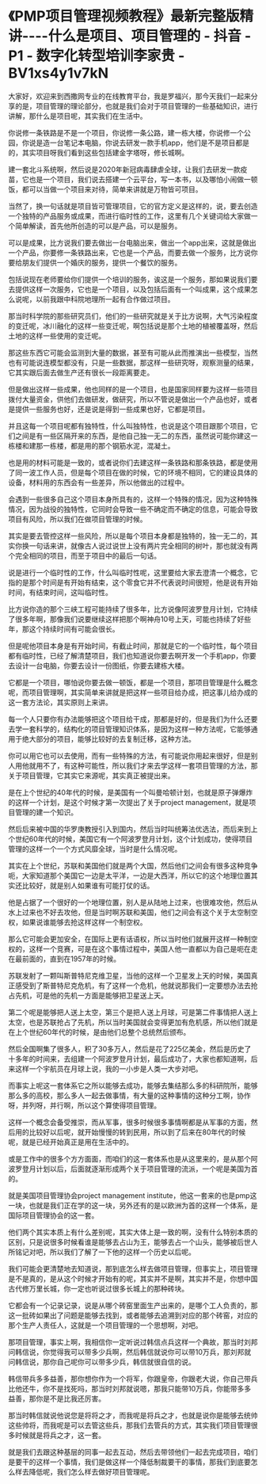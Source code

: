 # 《PMP项目管理视频教程》最新完整版精讲----什么是项目、项目管理的 - 抖音 - P1 - 数字化转型培训李家贵 - BV1xs4y1v7kN

大家好，欢迎来到西撒网专业的在线教育平台，我是罗福兴，那今天我们一起来分享的是，项目管理的理论部分，也就是我们会对于项目管理的一些基础知识，进行讲解，那什么是项目呢，其实我们在生活中。

你说修一条铁路是不是一个项目，你说修一条公路，建一栋大楼，你说修一个公园，你说是造一台笔记本电脑，你说去研发一款手机app，他们是不是项目都是的，其实项目呀我们看到这些包括建金字塔呀，修长城啊。

建一套北斗系统啊，然后说是2020年新冠病毒肆虐全球，让我们去研发一款疫苗，它也是一个项目，我们说去搭建一个云平台，写一本书，以及哪怕小闹做一顿饭，都可以当做一个项目来对待，简单来讲就是万物皆可项目。

当然了，换一句话就是项目皆可管理项目，它的官方定义是这样的，说，要去创造一个独特的产品服务或成果，而进行临时性的工作，这里有几个关键词给大家做一个简单解读，首先他所创造的可以是产品，可以是服务。

可以是成果，比方说我们要去做出一台电脑出来，做出一个app出来，这就是做出一个产品，你要修一条铁路出来，它也是一个产品，而要去做一个服务，比方说你要给朋友们提供一个婚庆的服务，提供一个餐饮的服务。

包括说现在老师要给你们提供一个培训的服务，诶这是一个服务，那如果说我们要去提供这样一次服务，它也是一个项目，以及包括后面有一个叫成果，这个成果怎么说呢，以前我跟中科院地理所一起有合作做过项目。

那当时科学院的那些研究员们，他们的一些研究就是关于比方说啊，大气污染程度的变迁呢，冰川融化的这样一些变迁呢，啊包括说是那个土地的植被覆盖呀，然后土地的这样一些使用的变迁呢。

那这些东西它可能会监测到大量的数据，甚至有可能从此而推演出一些模型，当然也有可能说连模型都没有，只是一些数据，那这样一些研究呀，观察测量的结果，它其实跟后面去做生产还有很长一段距离要走。

但是做出这样一些成果，他也同样的是一个项目，也是国家同样要为这样一些项目拨付大量资金，供他们去做研发，做研究，所以不管说是做出一个产品也好，或者是提供一些服务也好，还是说是得到一些成果也好，它都是项目。

并且这每一个项目呢都有独特性，什么叫独特性，也说是这个项目跟那个项目，它们之间是有一些区隔开来的东西，是他自己独一无二的东西，虽然说可能你建这一栋楼和建那一栋楼，都是用的那个钢筋水泥，混凝土。

也是用的材料可能是一致的，或者说你们去建这样一条铁路和那条铁路，都是使用了同一波工作人员，但是每个项目在做的时候，它的环境不相同，它的建设具体的设备，材料用的东西会有一些差异，所以他做出的过程中。

会遇到一些很多自己这个项目本身所具有的，这样一个特殊的情况，因为这种特殊情况，因为战役的独特性，它同时会导致一些不确定而不确定的信息，可能会导致项目有风险，所以我们在做项目管理的时候。

其实是要去管控这样一些风险，所以是每个项目本身都是独特的，独一无二的，其实你换一句话来讲，就像古人说过说世上没有两片完全相同的树叶，那也就没有两个完全相同的项目，而至于项目中的最后一句话。

说是进行一个临时性的工作，什么叫临时性呢，这里要给大家去澄清一个概念，它指的是那个时间是有开始有结束，这个零食它并不代表说时间很短，他是说有开始时间，有结束时间，这叫临时性。

比方说你造的那个三峡工程可能持续了很多年，比方说像阿波罗登月计划，它持续了很多年啊，那像我们说要继续这样把那个啊神舟10号上天，可能也持续了好些年，那这个持续时间有可能会很长。

但是呢他项目本身是有开始时间，有截止时间，那就是它的一个临时性，每个项目都有临时性，已经了解清楚项目，我们也知道说你要去啊开发一个手机app，你要去设计一台电脑，你要去设计一份图纸，你要去建栋大楼。

它都是一个项目，哪怕说你要去做一顿饭，都是一个项目，那项目管理是什么概念呢，而项目管理啊，其实简单来讲就是把这样一些项目给办成，把这事儿给办成的这一套方法论，其实原则上来讲。

每一个人只要你有办法能够把这个项目给干成，那都是好的，但是我们为什么还要去学一套科学的，结构化的项目管理知识体系，是因为这样一种方法呢，它能够通用于绝大部分的项目，能够比较好的去复制迁移，这种方法。

你可以用它也可以去使用，而有一些特殊的方法，有可能说你用起来很好，但是别人用他就用不了，有这种可能性，所以我们才来去学这样一套项目管理的方法，那关于项目管理，它其实它来源呢，其实真正被提出来。

是在上个世纪的40年代的时候，是美国有一个叫曼哈顿计划，也就是原子弹爆炸的这样一个计划，是这个时候才第一次提出了关于project management，就是项目管理的建一个知识。

然后后来被中国的华罗庚教授引入到国内，然后当时叫统筹法优选法，而后来到上个世纪60年代的时候，美国它有一个阿波罗登月计划，这个计划成功，使得项目管理的这样一个一个方式风靡全球，当时是什么情况呢。

其实在上个世纪，苏联和美国他们就是两个大国，然后他们之间会有很多这种竞争呃，大家知道那个美国它一边是太平洋，一边是大西洋，所以它的这个地理位置其实还比较好，就是别人如果谁有可能打仗的话。

他是占据了一个很好的一个地理位置，别人是从陆地上过来，也很难攻他，然后从水上过来也不好去攻他，但是当时啊苏联和美国，他们之间会有这个关于太空制空权，如果说谁能够去抢这样这样一个制空权。

那么它可能会更加安全，在国际上更有话语权，所以当时他们就展开这样一种制空权的，这样一个竞赛，可是在这个事情过程中，美国人他一直都以为自己是呃在走在最前面的，直到在1957年的时候。

苏联发射了一颗叫斯普特尼克维卫星，当他的这样一个卫星发上天的时候，美国真正感受到了斯普特尼克危机，有了这样一个危机，他就说那我们一定要想办法去抢占先机，可是他的先机一方面是能够把卫星送上天。

第二个呢是能够把人送上太空，第三个是把人送上月球，可是第二件事情把人送上太空，也是苏联抢占了先机，所以当时美国就会变得更加有危机感，所以他们就是在上个世纪60年代的时候，是由他们总整个总统然后颁布。

然后全国啊集了很多人，积了30多万人，然后是花了225亿美金，然后是历史了十多年的时间来，去组建一个阿波罗登月计划，最后成功了，大家也都知道啊，后来这样一个宇航员在月球上说，我的一小步是人类一大步对吧。

而事实上呢这一套体系它之所以能够去成功，能够去集结那么多的科研院所，能够那么多的高校，那么多人一起去做事情，有大量的这种事情的这种分工啊，协作呀，并列呀，并行啊，所以这个算使得项目管理。

这样一个概念会备受推崇，而从军事，很多时候很多事情啊都是从军事的方面，然后用的比较好以后呢，就开始慢慢的转到民用，所以到了后来在80年代的时候呢，就是已经开始真正是用在生活中的。

或是工作中的很多个方方面面，而咱们的这一套体系也是从这里来的，是从那个阿波罗登月计划以后，后面就逐渐形成两个关于项目管理的流派，一个呢是美国为首的。

就是美国项目管理协会project management institute，他这一套来的也是pmp这一块，也就是我们正在学的这一块，另外还有的是以欧洲为首的这样一个体系，是国际项目管理协会的这一套。

他们两个其实本质上有什么差别呢，其实大体上是一致的啊，没有什么特别本质的区别，只是说很多时候看谁是能够去占山为王，能够去占一个山头，能够被后世人所铭记对吧，所以我们了解了一下他的这样一个历史以后呢。

我们可能会更清楚地去知道说，那到底怎么样去做项目管理，但事实上，项目管理是不是真的，是从这个时候才开始有的呢，其实并不是啊，其实并不是，你想中国古代修万里长城，你一定也听说过很多长城上的那种砖块。

它都会有一个记录记录，说是从哪个砖窑里面生产出来的，是哪个工人负责的，那这一批砖如果出了问题是能够去找到，或者能够去追溯到对应的那个砖窑，对应的那个生产人责任人，这就是一个项目管理的一个思想啊，对吧。

那项目管理，事实上啊，我相信你一定听说过韩信点兵这样一个典故，那当时刘邦问韩信说，你觉得我可以带多少兵啊，然后韩信就说你可以带10万兵，那刘邦就问韩信说，那你自己呢你可以带多少兵，韩信就很自信的说。

韩信带兵多多益善，那你想你作为一个将军，你跟皇帝，你跟老大说，你自己带兵比他还牛，你不是找死吗，那当时刘邦就说嗯，那我只能带10万兵，你能带多多益善，那你是不是比我还厉害。

那当时韩信就说他说您是将将之才，而我呢是将兵之才，也就是说你是能够去统帅这些帅将，而我呢是可以去管这些兵，那我们去管兵的方式，其实我们项目管理很多时候就是将兵之才，这一套。

就是我们去跟这种基层的同事一起去互动，然后去带领他们一起去完成项目，咱们是要干的这样一个事情，我们是做这样一个降低制裁要干的事情，那我们到底要怎么样去降低呢，我们怎么样去做好项目管理呢。

